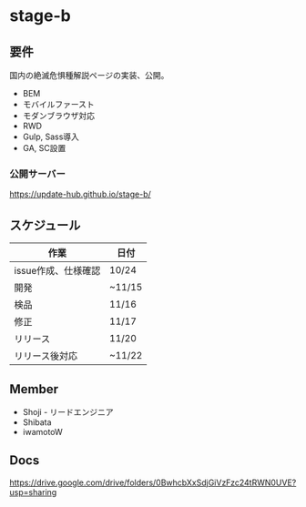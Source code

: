 # stage-b

## 要件

国内の絶滅危惧種解説ページの実装、公開。

- BEM
- モバイルファースト
- モダンブラウザ対応
- RWD
- Gulp, Sass導入
- GA, SC設置

### 公開サーバー

https://update-hub.github.io/stage-b/

## スケジュール

作業|日付
---|---
issue作成、仕様確認|10/24
開発|~11/15
検品|11/16
修正|11/17
リリース|11/20
リリース後対応|~11/22

## Member

- Shoji - リードエンジニア
- Shibata
- iwamotoW

## Docs

https://drive.google.com/drive/folders/0BwhcbXxSdjGiVzFzc24tRWN0UVE?usp=sharing
